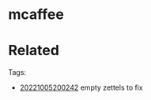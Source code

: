 # mcaffee

# Related


Tags:
- [20221005200242](/zet/20221005200242/README.md) empty zettels to fix

    

